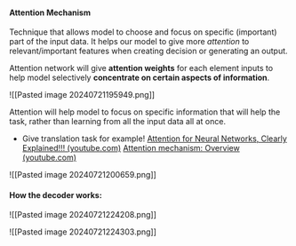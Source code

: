 #### Attention Mechanism
Technique that allows model to choose and focus on specific (important) part of the input data. It helps our model to give more *attention* to relevant/important features when creating decision or generating an output.

Attention network will give **attention weights** for each element inputs to help model selectively **concentrate on certain aspects of information**. 

![[Pasted image 20240721195949.png]]

Attention will help model to focus on specific information that will help the task, rather than learning from all the input data all at once.


- Give translation task for example!
[Attention for Neural Networks, Clearly Explained!!! (youtube.com)](https://www.youtube.com/watch?v=PSs6nxngL6k)
[Attention mechanism: Overview (youtube.com)](https://www.youtube.com/watch?v=fjJOgb-E41w&t=27s)

![[Pasted image 20240721200659.png]]
#### How the decoder works:
![[Pasted image 20240721224208.png]]

![[Pasted image 20240721224303.png]]